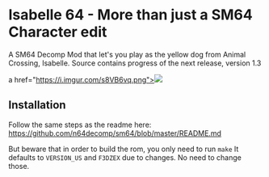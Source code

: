 # Isabelle 64 - More than just a SM64 Character edit

A SM64 Decomp Mod that let's you play as the yellow dog from Animal Crossing, Isabelle.
Source contains progress of the next release, version 1.3

a href="https://i.imgur.com/s8VB6vq.png"><img src="https://i.imgur.com/s8VB6vq.png"/></a>

## Installation
Follow the same steps as the readme here:
https://github.com/n64decomp/sm64/blob/master/README.md

But beware that in order to build the rom, you only need to run `make`
It defaults to `VERSION_US` and `F3DZEX` due to changes. No need to change those.
